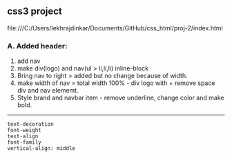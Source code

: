 ## css3 project

file:///C:/Users/lekhrajdinkar/Documents/GitHub/css_html/proj-2/index.html

### A. Added header:
1. add nav
2. make div(logo) and nav(ul > li,li,li) inline-block
3. Bring nav to right > added but no change because of width.
4. make width of nav = total width 100% - div logo with + remove space div  and nav elememt.  
5. Style brand and navbar item - remove underline, change color and make bold.

***
```
text-decoration
font-weight
text-align
font-family
vertical-align: middle
```

